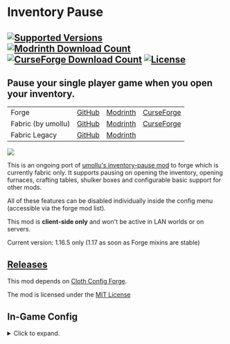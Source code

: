# Inventory Pause
<a href="https://www.curseforge.com/minecraft/mc-mods/inventory-pause-forge"><img src="http://cf.way2muchnoise.eu/versions/495153_all(555-0C8E8E-fff-010101).svg" alt="Supported Versions"></a>
<a href="https://modrinth.com/mod/inventory-pause-forge"><img src="https://waffle.coffee/modrinth/inventory-pause-forge/downloads" alt="Modrinth Download Count"></a>
<a href="https://www.curseforge.com/minecraft/mc-mods/inventory-pause-forge"><img src="http://cf.way2muchnoise.eu/full_495153_downloads(E04E14-555-fff-010101-1C1C1C).svg" alt="CurseForge Download Count"></a>
<a href="https://github.com/macbrayne/inventory-pause-forge/blob/master/LICENSE.md"><img src="https://img.shields.io/github/license/macbrayne/inventory-pause-forge?style=flat&color=0C8E8E" alt="License"></a>
---
## Pause your single player game when you open your inventory.
<table>
    <tr>
        <td>Forge</td>
        <td><a href="https://github.com/macbrayne/inventory-pause-forge/">GitHub</a></td>
        <td><a href="https://modrinth.com/mod/inventory-pause-forge">Modrinth</a></td>
        <td><a href="https://www.curseforge.com/minecraft/mc-mods/inventory-pause-forge">CurseForge</a></td>
    </tr>
    <tr>
        <td>Fabric (by umollu)</td>
        <td><a href="https://github.com/umollu/inventory-pause/">GitHub</a></td>
        <td><a href="https://modrinth.com/mod/inventory-pause">Modrinth</a></td>
        <td><a href="https://www.curseforge.com/minecraft/mc-mods/inventory-pause">CurseForge</a></td>
    </tr>
    <tr>
        <td>Fabric Legacy</td>
        <td><a href="https://github.com/macbrayne/inventory-pause-cursed">GitHub</a></td>
        <td><a href="https://modrinth.com/mod/inventory-pause-cursed">Modrinth</a></td>
    </tr>
</table>

![](https://media.giphy.com/media/mCJQCNkacCMGpUDj3h/giphy.gif)

This is an ongoing port of [umollu's inventory-pause mod](https://modrinth.com/mod/inventory-pause) to forge which is currently fabric only.
It supports pausing on opening the inventory, opening furnaces, crafting tables, shulker boxes and configurable basic support for other mods.

All of these features can be disabled individually inside the config menu (accessible via the forge mod list).

This mod is __client-side only__ and won't be active in LAN worlds or on servers.

Current version: 1.16.5 only (1.17 as soon as Forge mixins are stable)

## [Releases](https://github.com/macbrayne/inventory-pause-forge/releases)

This mod depends on [Cloth Config Forge](https://www.curseforge.com/minecraft/mc-mods/cloth-config-forge/).

The mod is licensed under the [MIT License](LICENSE.md)

## In-Game Config
<details>
  <summary>Click to expand.</summary>

![image](https://user-images.githubusercontent.com/27809595/122673510-0c51f580-d1d1-11eb-8fef-8fb3c3c5bf22.png)

__General__:
- Enable Mod: enables / disables every part of the mod apart from the debug overlay
- Enable Save on Pause: this can help if you experience lag spikes when quickly opening and closing
  inventories
- Enable Debug Mode: enables an overlay for easier mod compat configuration
- Debug Overlay Options:
    - X-Coordinate / Y-Coordinate: The position of the debug overlay
    - Maximum Crawl Depth: Limit the number of items to display (useful for deep gui hierarchies)

__Abilities__:
- Pause on Inventory / Pause on Creative Inventory / Pause on Furnace / Pause on Crafting Table / Pause on Shulker Box:
Enables / Disables the respective feature

__Mod Compat__:
- Custom mod class names: A custom list of GUI class names can be input here to force the screen to pause the game

</details>
